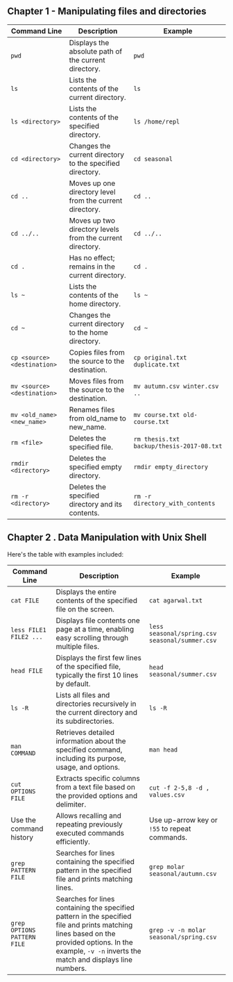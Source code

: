 ## Chapter 1 - Manipulating files and directories

| Command Line  | Description                                       | Example                                             |
|---------------|---------------------------------------------------|-----------------------------------------------------|
| `pwd`         | Displays the absolute path of the current directory. | `pwd`                                               |
| `ls`          | Lists the contents of the current directory.       | `ls`                                                |
| `ls <directory>` | Lists the contents of the specified directory.   | `ls /home/repl`                                     |
| `cd <directory>` | Changes the current directory to the specified directory. | `cd seasonal`                                   |
| `cd ..`       | Moves up one directory level from the current directory. | `cd ..`                                             |
| `cd ../..`    | Moves up two directory levels from the current directory. | `cd ../..`                                          |
| `cd .`        | Has no effect; remains in the current directory.   | `cd .`                                              |
| `ls ~`        | Lists the contents of the home directory.          | `ls ~`                                              |
| `cd ~`        | Changes the current directory to the home directory. | `cd ~`                                              |
| `cp <source> <destination>` | Copies files from the source to the destination. | `cp original.txt duplicate.txt`                   |
| `mv <source> <destination>` | Moves files from the source to the destination.   | `mv autumn.csv winter.csv ..`                      |
| `mv <old_name> <new_name>` | Renames files from old_name to new_name.           | `mv course.txt old-course.txt`                     |
| `rm <file>`   | Deletes the specified file.                       | `rm thesis.txt backup/thesis-2017-08.txt`          |
| `rmdir <directory>` | Deletes the specified empty directory.          | `rmdir empty_directory`                             |
| `rm -r <directory>` | Deletes the specified directory and its contents. | `rm -r directory_with_contents`                     |

## Chapter 2 . Data Manipulation with Unix Shell
Here's the table with examples included:

| Command Line                      | Description                                                                                                  | Example                                             |
|-----------------------------------|--------------------------------------------------------------------------------------------------------------|-----------------------------------------------------|
| `cat FILE`                        | Displays the entire contents of the specified file on the screen.                                            | `cat agarwal.txt`                                  |
| `less FILE1 FILE2 ...`            | Displays file contents one page at a time, enabling easy scrolling through multiple files.                  | `less seasonal/spring.csv seasonal/summer.csv`     |
| `head FILE`                       | Displays the first few lines of the specified file, typically the first 10 lines by default.                | `head seasonal/summer.csv`                        |
| `ls -R`                           | Lists all files and directories recursively in the current directory and its subdirectories.                | `ls -R`                                             |
| `man COMMAND`                     | Retrieves detailed information about the specified command, including its purpose, usage, and options.      | `man head`                                          |
| `cut OPTIONS FILE`                | Extracts specific columns from a text file based on the provided options and delimiter.                      | `cut -f 2-5,8 -d , values.csv`                     |
| Use the command history          | Allows recalling and repeating previously executed commands efficiently.                                       | Use up-arrow key or `!55` to repeat commands.      |
| `grep PATTERN FILE`               | Searches for lines containing the specified pattern in the specified file and prints matching lines.         | `grep molar seasonal/autumn.csv`                   |
| `grep OPTIONS PATTERN FILE`       | Searches for lines containing the specified pattern in the specified file and prints matching lines based on the provided options. In the example, `-v -n` inverts the match and displays line numbers. | `grep -v -n molar seasonal/spring.csv`           |
